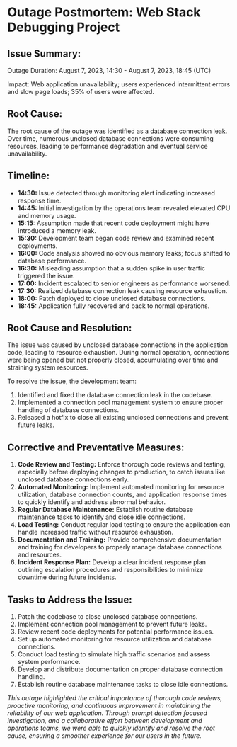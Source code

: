 # Outage Postmortem: Web Stack Debugging Project #



## Issue Summary: ##
<p> Outage Duration: August 7, 2023, 14:30 - August 7, 2023, 18:45 (UTC)</p>
<p> Impact: Web application unavailability; users experienced intermittent errors and slow page loads; 
    35% of users were affected.
</p>

## Root Cause: ##
The root cause of the outage was identified as a database connection leak. Over time, numerous unclosed database connections were consuming resources, leading to performance degradation and eventual service unavailability.

## Timeline: ##
- **14:30:** Issue detected through monitoring alert indicating increased response time.
- **14:45:** Initial investigation by the operations team revealed elevated CPU and memory usage.
- **15:15:** Assumption made that recent code deployment might have introduced a memory leak.
- **15:30:** Development team began code review and examined recent deployments.
- **16:00:** Code analysis showed no obvious memory leaks; focus shifted to database performance.
- **16:30:** Misleading assumption that a sudden spike in user traffic triggered the issue.
- **17:00:** Incident escalated to senior engineers as performance worsened.
- **17:30:** Realized database connection leak causing resource exhaustion.
- **18:00:** Patch deployed to close unclosed database connections.
- **18:45:** Application fully recovered and back to normal operations.

## Root Cause and Resolution: ##
The issue was caused by unclosed database connections in the application code, leading to resource exhaustion. During normal operation, connections were being opened but not properly closed, accumulating over time and straining system resources.

To resolve the issue, the development team:
1. Identified and fixed the database connection leak in the codebase.
2. Implemented a connection pool management system to ensure proper handling of database connections.
3. Released a hotfix to close all existing unclosed connections and prevent future leaks.

## Corrective and Preventative Measures: ##
1. **Code Review and Testing:** Enforce thorough code reviews and testing, especially before deploying changes to production, to catch issues like unclosed database connections early.
2. **Automated Monitoring:** Implement automated monitoring for resource utilization, database connection counts, and application response times to quickly identify and address abnormal behavior.
3. **Regular Database Maintenance:** Establish routine database maintenance tasks to identify and close idle connections.
4. **Load Testing:** Conduct regular load testing to ensure the application can handle increased traffic without resource exhaustion.
5. **Documentation and Training:** Provide comprehensive documentation and training for developers to properly manage database connections and resources.
6. **Incident Response Plan:** Develop a clear incident response plan outlining escalation procedures and responsibilities to minimize downtime during future incidents.

## Tasks to Address the Issue: ##
1. Patch the codebase to close unclosed database connections.
2. Implement connection pool management to prevent future leaks.
3. Review recent code deployments for potential performance issues.
4. Set up automated monitoring for resource utilization and database connections.
5. Conduct load testing to simulate high traffic scenarios and assess system performance.
6. Develop and distribute documentation on proper database connection handling.
7. Establish routine database maintenance tasks to close idle connections.



*This outage highlighted the critical importance of thorough code reviews, proactive monitoring, and*
*continuous improvement in maintaining the reliability of our web application. Through prompt detection*
*focused investigation, and a collaborative effort between development and operations teams, we were able to*
*quickly identify and resolve the root cause, ensuring a smoother experience for our users in the future.*
